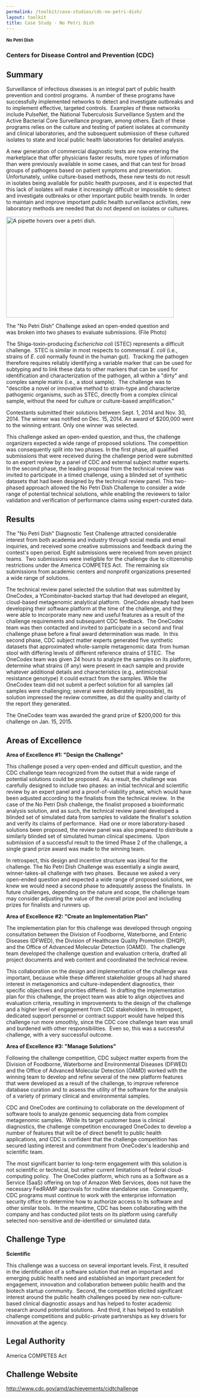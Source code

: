```yaml
---
permalink: /toolkit/case-studies/cdc-no-petri-dish/
layout: toolkit
title: Case Study - No Petri Dish
---
```




<!--// OPEN #page-wrap //-->
<div id="page-wrap">


<div class="inner-page-wrap has-no-sidebar portfolio-type-standard row clearfix">

<!-- OPEN article -->
<article
class="portfolio-article col-sm-12 clearfix post-8207 portfolio type-portfolio status-publish has-post-thumbnail hentry portfolio-category-scientific portfolio-category-2-1 portfolio-category-2-6 portfolio-category-5-5"
id="8207" itemscope="" itemtype="http://schema.org/CreativeWork">



<div class="portfolio-item-content">


<div class="container port-detail-media-container"><!-- OPEN .container -->

<figure class="media-wrap col-sm-12">
</figure>

</div><!-- CLOSE .container -->

<div class="grid-container padding-bottom-5">

<section class="article-body-wrap col-sm-9">
<section class="portfolio-detail-description">
<div class="body-text clearfix" itemprop="description">

<section class="container">
<div class="row">
<div class="spb_content_element col-sm-12 spb_text_column">
<div class="spb_wrapper clearfix">
<h1>No Petri Dish</h1>
<h3 style="border-bottom: 1px solid #e4e4e4;"  class="spb-heading spb-text-heading"><span>Centers for Disease Control and Prevention (CDC)</span>
</h3>

<h2>Summary</h2>
<p>Surveillance of infectious diseases is an integral part of
public health prevention and control programs.&nbsp; A
number of these programs have successfully implemented
networks to detect and investigate outbreaks and to
implement effective, targeted controls.&nbsp; Examples of
these networks include PulseNet, the National Tuberculosis
Surveillance System and the Active Bacterial Core
Surveillance program, among others. Each of these programs
relies on the culture and testing of patient isolates at
community and clinical laboratories, and the subsequent
submission of these cultured isolates to state and local
public health laboratories for detailed analysis.</p>
<p>A new generation of commercial diagnostic tests are now
entering the marketplace that offer physicians faster
results, more types of information than were previously
available in some cases, and that can test for broad groups
of pathogens based on patient symptoms and presentation.&nbsp;
Unfortunately, unlike culture-based methods, these new tests
do not result in isolates being available for public health
purposes, and it is expected that this lack of isolates will
make it increasingly difficult or impossible to detect and
investigate outbreaks or other important public health
trends.&nbsp; In order to maintain and improve important
public health surveillance activities, new laboratory
methods are needed that do not depend on isolates or
cultures.</p>
<div id="attachment_2831" style="max-width: 460px"
class="wp-caption alignleft"><a
href="{{ site.baseurl }}/assets/images/toolkit/case-studies/no-petri-dish-case-study-e1474487034657.jpg"><img
class="wp-image-2831"
src="{{ site.baseurl }}/assets/images/toolkit/case-studies/no-petri-dish-case-study-e1474487034657.jpg"
alt="A pipette hovers over a petri dish."
sizes="(max-width: 450px) 100vw, 450px" width="450"
height="270"></a>
<p class="wp-caption-text">The "No Petri Dish" Challenge
asked an open-ended question and was broken into two
phases to evaluate submissions. (File Photo)</p></div>
<p>The Shiga-toxin-producing <em>Escherichia coli</em> (STEC)
represents a difficult challenge.&nbsp; STEC is similar in
most respects to commensal <em>E. coli</em> (i.e., strains
of <em>E. coli</em> normally found in the human gut).&nbsp;
Tracking the pathogen therefore requires reliably
identifying a variable marker that can be used for subtyping
and to link these data to other markers that can be used for
identification and characterization of the pathogen, all
within a "dirty" and complex sample matrix (i.e., a stool
sample).&nbsp; The challenge was to "describe a novel or
innovative method to strain-type and characterize pathogenic
organisms, such as STEC, directly from a complex clinical
sample, without the need for culture or culture-based
amplification."</p>
<p>Contestants submitted their solutions between Sept. 1, 2014
and Nov. 30, 2014. The winner was notified on Dec. 15, 2014.
An award of $200,000 went to the winning entrant. Only one
winner was selected.</p>
<p>This challenge asked an open-ended question, and thus, the
challenge organizers expected a wide range of proposed
solutions. The competition was consequently split into two
phases. In the first phase, all qualified submissions that
were received during the challenge period were submitted to
an expert review by a panel of CDC and external subject
matter experts.&nbsp; In the second phase, the leading
proposal from the technical review was invited to
participate in a timed challenge, using a blinded set of
synthetic datasets that had been designed by the technical
review panel. This two-phased approach allowed the No Petri
Dish Challenge to consider a wide range of potential
technical solutions, while enabling the reviewers to tailor
validation and verification of performance claims using
expert-curated data.</p>
<h2>Results</h2>
<p>The "No Petri Dish" Diagnostic Test Challenge attracted
considerable interest from both academia and industry
through social media and email inquiries, and received some
creative submissions and feedback during the contest's open
period. Eight submissions were received from seven project
teams.&nbsp; Two submissions were ineligible for the
challenge due to citizenship restrictions under the America
COMPETES Act. &nbsp;The remaining six submissions from
academic centers and nonprofit organizations presented a
wide range of solutions.</p>
<p>The technical review panel selected the solution that was
submitted by OneCodex, a YCombinator-backed startup that had
developed an elegant, cloud-based metagenomic analytical
platform.&nbsp; OneCodex already had been developing their
software platform at the time of the challenge, and they
were able to incorporate many new and useful features as a
result of the challenge requirements and subsequent CDC
feedback.&nbsp; The OneCodex team was then contacted and
invited to participate in a second and final challenge phase
before a final award determination was made.&nbsp; In this
second phase, CDC subject matter experts generated five
synthetic datasets that approximated whole-sample
metagenomic data&nbsp; from human stool with differing
levels of different reference strains of STEC.&nbsp; The
OneCodex team was given 24 hours to analyze the samples on
its platform, determine what strains (if any) were present
in each sample and provide whatever additional details and
characteristics (e.g., antimicrobial resistance genotype) it
could extract from the samples. While the OneCodex team did
not submit a perfect solution for all samples (all samples
were challenging; several were deliberately impossible), its
solution impressed the review committee, as did the quality
and clarity of the report they generated.</p>
<p>The OneCodex team was awarded the grand prize of $200,000 for
this challenge on Jan. 15, 2015.</p>
<h2>Areas of Excellence</h2>
<p><strong>Area of Excellence #1: "Design the
Challenge"</strong></p>
<p>This challenge posed a very open-ended and difficult
question, and the CDC challenge team recognized from the
outset that a wide range of potential solutions could be
proposed.&nbsp; As a result, the challenge was carefully
designed to include two phases: an initial technical and
scientific review by an expert panel and a
proof-of-viability phase, which would have been adjusted
according to the finalists from the technical review.&nbsp;
In the case of the No Petri Dish challenge, the finalist
proposed a bioinformatic analysis solution, and as such, the
technical review panel developed a blinded set of simulated
data from samples to validate the finalist's solution and
verify its claims of performance.&nbsp; Had one or more
laboratory-based solutions been proposed, the review panel
was also prepared to distribute a similarly blinded set of
simulated human clinical specimens.&nbsp; Upon submission of
a successful result to the timed Phase 2 of the challenge, a
single grand prize award was made to the winning team.</p>
<p>In retrospect, this design and incentive structure was ideal
for the challenge. The No Petri Dish Challenge was
essentially a single award, winner-takes-all challenge with
two phases.&nbsp; Because we asked a very open-ended
question and expected a wide range of proposed solutions, we
knew we would need a second phase to adequately assess the
finalists.&nbsp; In future challenges, depending on the
nature and scope, the challenge team may consider adjusting
the value of the overall prize pool and including prizes for
finalists and runners up.</p>
<p><strong>Area of Excellence #2: "Create an Implementation
Plan"</strong></p>
<p>The implementation plan for this challenge was developed
through ongoing consultation between the Division of
Foodborne, Waterborne, and Enteric Diseases (DFWED), the
Division of Healthcare Quality Promotion (DHQP), and the
Office of Advanced Molecular Detection (OAMD).&nbsp; The
challenge team developed the challenge question and
evaluation criteria, drafted all project documents and web
content and coordinated the technical review.</p>
<p>This collaboration on the design and implementation of the
challenge was important, because while these different
stakeholder groups all had shared interest in metagenomics
and culture-independent diagnostics, their specific
objectives and priorities differed.&nbsp; In drafting the
implementation plan for this challenge, the project team was
able to align objectives and evaluation criteria, resulting
in improvements to the design of the challenge and a higher
level of engagement from CDC stakeholders. In retrospect,
dedicated support personnel or contract support would have
helped this challenge run more smoothly, since the CDC core
challenge team was small and burdened with other
responsibilities.&nbsp; Even so, this was a successful
challenge, with a very successful outcome.</p>
<p><strong>Area of Excellence #3: "Manage
Solutions"</strong></p>
<p>Following the challenge competition, CDC subject matter
experts from the Division of Foodborne, Waterborne and
Environmental Diseases (DFWED) and the Office of Advanced
Molecular Detection (OAMD) worked with the winning team to
develop and refine several of the new platform features that
were developed as a result of the challenge, to improve
reference database curation and to assess the utility of the
software for the analysis of a variety of primary clinical
and environmental samples.</p>
<p>CDC and OneCodex are continuing to collaborate on the
development of software tools to analyze genomic sequencing
data from complex metagenomic samples.&nbsp; While its
target customer base is clinical diagnostics, the challenge
competition encouraged OneCodex to develop a number of
features that will be of direct benefit to public health
applications, and CDC is confident that the challenge
competition has secured lasting interest and commitment from
OneCodex's leadership and scientific team.</p>
<p>The most significant barrier to long-term engagement with
this solution is not scientific or technical, but rather
current limitations of federal cloud-computing policy.&nbsp;
The OneCodex platform, which runs as a Software as a Service
(SaaS) offering on top of Amazon Web Services, does not have
the necessary FedRAMP approvals for routine standalone use.&nbsp;
Consequently, CDC programs must continue to work with the
enterprise information security office to determine how to
authorize access to its software and other similar tools.&nbsp;
In the meantime, CDC has been collaborating with the company
and has conducted pilot tests on its platform using
carefully selected non-sensitive and de-identified or
simulated data.</p>
<h2>Challenge Type</h2>
<p><strong>Scientific</strong></p>
<p>This challenge was a success on several important levels.
First, it resulted in the identification of a software
solution that met an important and emerging public health
need and established an important precedent for engagement,
innovation and collaboration between public health and the
biotech startup community.&nbsp; Second, the competition
elicited significant interest around the public health
challenges posed by new non-culture-based clinical
diagnostic assays and has helped to foster academic research
around potential solutions.&nbsp; And third, it has helped
to establish challenge competitions and public-private
partnerships as key drivers for innovation at the
agency.</p>
<h2>Legal Authority</h2>
<p>America COMPETES Act</p>
<h2></h2>
<h2>Challenge Website</h2>
<p><a href="http://www.cdc.gov/amd/achievements/cidtchallenge">http://www.cdc.gov/amd/achievements/cidtchallenge</a>
</p>

</div>
</div>
</div>
</section>
<section class="container">
<div class="row">
<div class="blank_spacer col-sm-12 " style="height:30px;"></div>
</div>
</section>
<section class="container">
<div class="row">
<div class="blank_spacer col-sm-12 " style="height:30px;"></div>
</div>
</section>

</div>
</section>
</section>



</div>


</div>





<!-- CLOSE article -->
</article>

</div>


<!--// WordPress Hook //-->

<!--// CLOSE #page-wrap //-->
